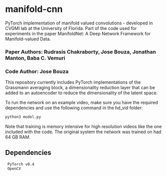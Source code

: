 # manifold-cnn
PyTorch implementation of manifold valued convolutions - developed in CVGMI lab at the University of Florida.
Part of the code used for experiments in the paper ManifoldNet: A Deep Network Framework for Manifold-valued Data.

### Paper Authors: Rudrasis Chakraborty, Jose Bouza, Jonathan Manton, Baba C. Vemuri
### Code Author: Jose Bouza

This repository currently includes PyTorch implementations of the Grassmann averaging block, a dimensionality reduction layer
that can be added to an autoencoder to reduce the dimensionality of the latent space.

To run the network on an example video, make sure you have the required dependencies and use the following command in the hd_vid folder:
```python
python3 model.py
```

Note that training is memory intensive for high resolution videos like the one included with the code. The original system the network was trained on had 64 GB RAM.

## Dependencies 
```
 PyTorch v0.4
 OpenCV
```
